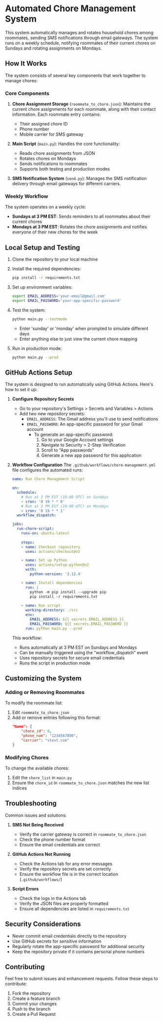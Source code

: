 # Automated Chore Management System

This system automatically manages and rotates household chores among roommates, sending SMS notifications through email gateways. The system runs on a weekly schedule, notifying roommates of their current chores on Sundays and rotating assignments on Mondays.

## How It Works

The system consists of several key components that work together to manage chores:

### Core Components

1. **Chore Assignment Storage** (`roommate_to_chore.json`): Maintains the current chore assignments for each roommate, along with their contact information. Each roommate entry contains:
   - Their assigned chore ID
   - Phone number
   - Mobile carrier for SMS gateway

2. **Main Script** (`main.py`): Handles the core functionality:
   - Reads chore assignments from JSON
   - Rotates chores on Mondays
   - Sends notifications to roommates
   - Supports both testing and production modes

3. **SMS Notification System** (`send.py`): Manages the SMS notification delivery through email gateways for different carriers.

### Weekly Workflow

The system operates on a weekly cycle:

- **Sundays at 3 PM EST**: Sends reminders to all roommates about their current chores
- **Mondays at 3 PM EST**: Rotates the chore assignments and notifies everyone of their new chores for the week

## Local Setup and Testing

1. Clone the repository to your local machine

2. Install the required dependencies:
   ```bash
   pip install -r requirements.txt
   ```

3. Set up environment variables:
   ```bash
   export EMAIL_ADDRESS='your-email@gmail.com'
   export EMAIL_PASSWORD='your-app-specific-password'
   ```

4. Test the system:
   ```bash
   python main.py --testmode
   ```
   - Enter 'sunday' or 'monday' when prompted to simulate different days
   - Enter anything else to just view the current chore mapping

5. Run in production mode:
   ```bash
   python main.py --prod
   ```

## GitHub Actions Setup

The system is designed to run automatically using GitHub Actions. Here's how to set it up:

1. **Configure Repository Secrets**
   - Go to your repository's Settings > Secrets and Variables > Actions
   - Add two new repository secrets:
     - `EMAIL_ADDRESS`: The Gmail address you'll use to send notifications
     - `EMAIL_PASSWORD`: An app-specific password for your Gmail account
       - To generate an app-specific password:
         1. Go to your Google Account settings
         2. Navigate to Security > 2-Step Verification
         3. Scroll to "App passwords"
         4. Generate a new app password for this application

2. **Workflow Configuration**
   The `.github/workflows/chore-management.yml` file configures the automated runs:
   ```yaml
   name: Run Chore Management Script

   on:
     schedule:
       # Run at 3 PM EST (19:00 UTC) on Sundays
       - cron: '0 19 * * 0'
       # Run at 3 PM EST (19:00 UTC) on Mondays
       - cron: '0 19 * * 1'
     workflow_dispatch:

   jobs:
     run-chore-script:
       runs-on: ubuntu-latest
       
       steps:
       - name: Checkout repository
         uses: actions/checkout@v2

       - name: Set up Python
         uses: actions/setup-python@v2
         with:
           python-version: '3.12.4'

       - name: Install dependencies
         run: |
           python -m pip install --upgrade pip
           pip install -r requirements.txt
           
       - name: Run script
         working-directory: ./src
         env:
           EMAIL_ADDRESS: ${{ secrets.EMAIL_ADDRESS }}
           EMAIL_PASSWORD: ${{ secrets.EMAIL_PASSWORD }}
         run: python main.py --prod
   ```

   This workflow:
   - Runs automatically at 3 PM EST on Sundays and Mondays
   - Can be manually triggered using the "workflow_dispatch" event
   - Uses repository secrets for secure email credentials
   - Runs the script in production mode

## Customizing the System

### Adding or Removing Roommates

To modify the roommate list:

1. Edit `roommate_to_chore.json`
2. Add or remove entries following this format:
   ```json
   "Name": {
       "chore_id": 0,
       "phone_num": "1234567890",
       "carrier": "vtext.com"
   }
   ```

### Modifying Chores

To change the available chores:

1. Edit the `chore_list` in `main.py`
2. Ensure the `chore_id` in `roommate_to_chore.json` matches the new list indices

## Troubleshooting

Common issues and solutions:

1. **SMS Not Being Received**
   - Verify the carrier gateway is correct in `roommate_to_chore.json`
   - Check the phone number format
   - Ensure the email credentials are correct

2. **GitHub Actions Not Running**
   - Check the Actions tab for any error messages
   - Verify the repository secrets are set correctly
   - Ensure the workflow file is in the correct location (`.github/workflows/`)

3. **Script Errors**
   - Check the logs in the Actions tab
   - Verify the JSON files are properly formatted
   - Ensure all dependencies are listed in `requirements.txt`

## Security Considerations

- Never commit email credentials directly to the repository
- Use GitHub secrets for sensitive information
- Regularly rotate the app-specific password for additional security
- Keep the repository private if it contains personal phone numbers

## Contributing

Feel free to submit issues and enhancement requests. Follow these steps to contribute:

1. Fork the repository
2. Create a feature branch
3. Commit your changes
4. Push to the branch
5. Create a Pull Request
